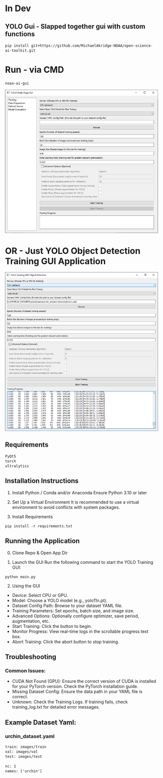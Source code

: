 # In Dev
## YOLO Gui - Slapped together gui with custom functions
```
pip install git+https://github.com/MichaelAkridge-NOAA/open-science-ai-toolkit.git
```
# Run - via CMD
```
noaa-ai-gui
```
![app](./docs/screenshot2.png)

# OR - Just YOLO Object Detection Training GUI Application
![app](./docs/screenshot.png)
## Requirements
```
PyQt5
torch
ultralytics
```
## Installation Instructions
1. Install Python / Conda and/or Anaconda
Ensure Python 3.10 or later 

2. Set Up a Virtual Environment
It is recommended to use a virtual environment to avoid conflicts with system packages.

3. Install Requirements
```
pip install -r requirements.txt
```


## Running the Application
0. Clone Repo & Open App Dir

1. Launch the GUI 
Run the following command to start the YOLO Training GUI:
```
python main.py
```
2. Using the GUI
- Device: Select CPU or GPU.
- Model: Choose a YOLO model (e.g., yolo11n.pt).
- Dataset Config Path: Browse to your dataset YAML file.
- Training Parameters: Set epochs, batch size, and image size.
- Advanced Options: Optionally configure optimizer, save period, augmentation, etc.
- Start Training: Click the button to begin.
- Monitor Progress: View real-time logs in the scrollable progress text box.
- Abort Training: Click the abort button to stop training.

## Troubleshooting
### Common Issues:
- CUDA Not Found (GPU): Ensure the correct version of CUDA is installed for your PyTorch version. Check the PyTorch installation guide.
- Missing Dataset Config: Ensure the data path in your YAML file is correct.
- Unknown: Check the Training Logs. If training fails, check training_log.txt for detailed error messages.

## Example Dataset Yaml: 
### urchin_dataset.yaml
```
train: images/train
val: images/val
test: images/test

nc: 1
names: ['urchin']
```

